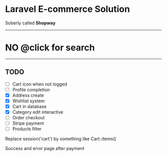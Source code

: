 # Laravel E-commerce Solution
Soberly called **Shopway**    

-----
# NO @click for search
-----

## TODO
- [ ] Cart icon when not logged
- [ ] Profile completion
- [x] Address create
- [x] Wishlist system
- [x] Cart in database
- [x] Category edit interactive
- [ ] Order checkout
- [ ] Stripe payment
- [ ] Products filter

Replace session('cart') by something like Cart::items()

Success and error page after payment